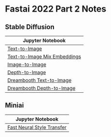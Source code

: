 # Fastai 2022 Part 2 Notes



## Stable Diffusion


| Jupyter Notebook                                             |
| ------------------------------------------------------------ |
| [Text-to-Image](https://github.com/cj-mills/fastai-2022p2-notes/blob/main/notebooks/inference-sd-text2img.ipynb) |
| [Text-to-Image Mix Embeddings](https://github.com/cj-mills/fastai-2022p2-notes/blob/main/notebooks/inference-sd-text2img-mix-embeddings.ipynb) |
| [Image-to-Image](https://github.com/cj-mills/fastai-2022p2-notes/blob/main/notebooks/inference-sd-img2img-pexels.ipynb) |
| [Depth-to-Image](https://github.com/cj-mills/fastai-2022p2-notes/blob/main/notebooks/inference-sd-depth2img-pexels.ipynb) |
| [Dreambooth Text-to-Image](https://github.com/cj-mills/fastai-2022p2-notes/blob/main/notebooks/dreambooth-sd-text2img.ipynb) |
| [Dreambooth Depth-to-Image](https://github.com/cj-mills/fastai-2022p2-notes/blob/main/notebooks/dreambooth-sd-depth2img.ipynb) |



## Miniai

| Jupyter Notebook                                             |
| ------------------------------------------------------------ |
| [Fast Neural Style Transfer](https://github.com/cj-mills/fastai-2022p2-notes/blob/main/notebooks/fast_neural_style-baseline-miniai.ipynb) |
